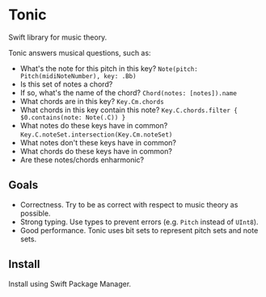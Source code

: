 # Tonic

Swift library for music theory.

Tonic answers musical questions, such as:

- What's the note for this pitch in this key? `Note(pitch: Pitch(midiNoteNumber), key: .Bb)`
- Is this set of notes a chord? 
- If so, what's the name of the chord? `Chord(notes: [notes]).name`
- What chords are in this key? `Key.Cm.chords`
- What chords in this key contain this note? `Key.C.chords.filter { $0.contains(note: Note(.C)) }`
- What notes do these keys have in common? `Key.C.noteSet.intersection(Key.Cm.noteSet)`
- What notes don't these keys have in common?
- What chords do these keys have in common?
- Are these notes/chords enharmonic?

## Goals

- Correctness. Try to be as correct with respect to music theory as possible.
- Strong typing. Use types to prevent errors (e.g. `Pitch` instead of `UInt8`).
- Good performance. Tonic uses bit sets to represent pitch sets and note sets.

## Install

Install using Swift Package Manager.
